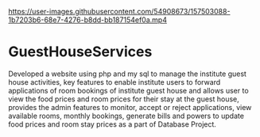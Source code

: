 

https://user-images.githubusercontent.com/54908673/157503088-1b7203b6-68e7-4276-b8dd-bb187154ef0a.mp4

# GuestHouseServices
Developed a website using php and my sql to manage the institute guest house activities, key features to enable institute users to forward applications of room bookings of institute guest house and allows user to view the food prices and room prices for their stay at the guest house, provides the admin features to monitor, accept or reject applications, view available rooms, monthly bookings, generate bills and powers to update food prices and room stay prices as a part of Database Project.
